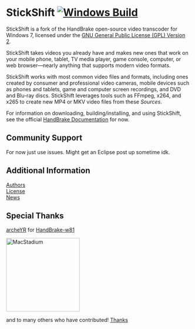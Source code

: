 # StickShift [![Windows Build](https://github.com/K4sum1/StickShift/workflows/Windows%20Build/badge.svg)](https://github.com/K4sum1/StickShift/actions?query=workflow%3A%22Windows+Build%22)


StickShift is a fork of the HandBrake open-source video transcoder for Windows 7, licensed under the [GNU General Public License (GPL) Version 2](LICENSE).

StickShift takes videos you already have and makes new ones that work on your mobile phone, tablet, TV media player, game console, computer, or web browser—nearly anything that supports modern video formats.

StickShift works with most common video files and formats, including ones created by consumer and professional video cameras, mobile devices such as phones and tablets, game and computer screen recordings, and DVD and Blu-ray discs. StickShift leverages tools such as FFmpeg, x264, and x265 to create new MP4 or MKV video files from these *Sources*.

For information on downloading, building/installing, and using StickShift, see the official [HandBrake Documentation](https://handbrake.fr/docs) for now.


## Community Support

For now just use issues. Might get an Eclipse post up sometime idk.

## Additional Information

[Authors](AUTHORS.markdown)  
[License](LICENSE)  
[News](NEWS.markdown)  

## Special Thanks

[archeYR](https://github.com/archeYR) for [HandBrake-w81](https://github.com/archeYR/HandBrake-w81)

<a href="https://www.macstadium.com/"><img width="200" alt="MacStadium" src="https://uploads-ssl.webflow.com/5ac3c046c82724970fc60918/5c019d917bba312af7553b49_MacStadium-developerlogo.png"></a>

and to many others who have contributed! [Thanks](THANKS.markdown)
